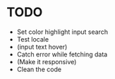 # TODO

- Set color highlight input search
- Test locale
- (input text hover)
- Catch error while fetching data
- (Make it responsive)
- Clean the code
